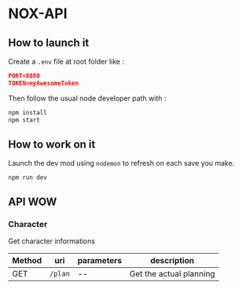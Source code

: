 # NOX-API

## How to launch it
Create a `.env` file at root folder like :

```json
PORT=8080
TOKEN=myAwesomeToken
```

Then follow the usual node developer path with :
```js
npm install
npm start
```

## How to work on it
Launch the dev mod using `nodemon` to refresh on each save you make.
```
npm run dev
```

## API WOW

### Character
Get character informations

Method | uri | parameters | description
------ | ------ | ------- | ----
GET | `/plan` |  -- | Get the actual planning